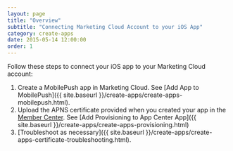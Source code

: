 ```yaml
---
layout: page
title: "Overview"
subtitle: "Connecting Marketing Cloud Account to your iOS App"
category: create-apps
date: 2015-05-14 12:00:00
order: 1
---
```

Follow these steps to connect your iOS app to your Marketing Cloud account:

1. Create a MobilePush app in Marketing Cloud. See [Add App to MobilePush]({{ site.baseurl }}/create-apps/create-apps-mobilepush.html).
1. Upload the APNS certificate provided when you created your app in the <a href="https://developer.apple.com/devcenter/ios/" target="_blank">Member Center</a>.  See [Add Provisioning to App Center App]({{ site.baseurl }}/create-apps/create-apps-provisioning.html)
1. [Troubleshoot as necessary]({{ site.baseurl }}/create-apps/create-apps-certificate-troubleshooting.html).
